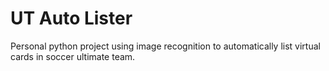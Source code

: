 # UT Auto Lister
 Personal python project using image recognition to automatically list virtual cards in soccer ultimate team.
